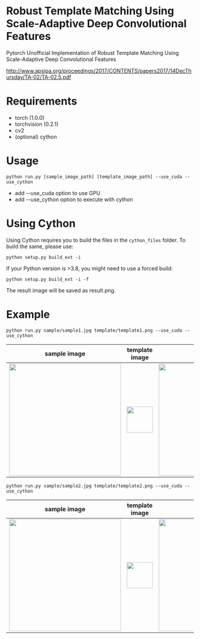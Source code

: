 # Robust Template Matching Using Scale-Adaptive Deep Convolutional Features
Pytorch Unofficial Implementation of Robust Template Matching Using Scale-Adaptive
Deep Convolutional Features

http://www.apsipa.org/proceedings/2017/CONTENTS/papers2017/14DecThursday/TA-02/TA-02.5.pdf

# Requirements
* torch (1.0.0)
* torchvision (0.2.1)
* cv2
* (optional) cython

# Usage
```
python run.py [sample_image_path] [template_image_path] --use_cuda --use_cython
```

* add --use_cuda option to use GPU
* add --use_cython option to execute with cython

# Using Cython 

Using Cython requires you to build the files in the `cython_files` folder. To build the same, please use: 

```
python setup.py build_ext -i
```

If your Python version is >3.8, you might need to use a forced build: 

```
python setup.py build_ext -i -f
```

The result image will be saved as result.png.

# Example
```
python run.py sample/sample1.jpg template/template1.png --use_cuda --use_cython
```

|sample image|template image|result image|
|---|---|---|
|<img src="https://i.imgur.com/yYhdis1.png" width=300>|<img src="https://i.imgur.com/XT8Powb.png" width=70>|<img src="https://i.imgur.com/PbAJ7yq.png" width=300>|

```
python run.py sample/sample2.jpg template/template2.png --use_cuda --use_cython
```

|sample image|template image|result image|
|---|---|---|
|<img src="https://i.imgur.com/KEDIu1p.jpg" width=300>|<img src="https://i.imgur.com/nXRvBjU.png" width=70>|<img src="https://i.imgur.com/nqMdhbX.jpg" width=300>|
